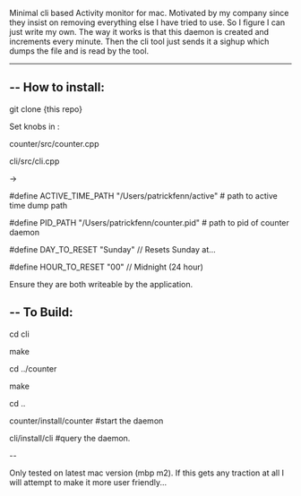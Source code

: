Minimal cli based Activity monitor for mac. Motivated by my company since they insist on removing everything else I have tried to use. So I figure I can just write my own. The way it works is that this daemon is created and increments every minute. Then the cli tool just sends it a sighup which dumps the file and is read by the tool.

--------

--
How to install:
--

git clone {this repo}

Set knobs in :

counter/src/counter.cpp

cli/src/cli.cpp

->

#define ACTIVE_TIME_PATH "/Users/patrickfenn/active" # path to active time dump path

#define PID_PATH "/Users/patrickfenn/counter.pid" # path to pid of counter daemon

#define DAY_TO_RESET "Sunday" // Resets Sunday at...

#define HOUR_TO_RESET "00" // Midnight (24 hour)

Ensure they are both writeable by the application.

--
To Build:
--

cd cli

make

cd ../counter

make

cd ..

counter/install/counter #start the daemon

cli/install/cli #query the daemon.

--

Only tested on latest mac version (mbp m2). If this gets any traction at all I will attempt to make it more user friendly...